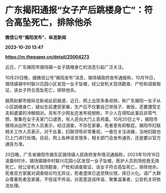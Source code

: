 # 广东揭阳通报“女子产后跳楼身亡”：符合高坠死亡，排除他杀
**微信公号“揭阳发布”、纵览新闻**

**2023-10-20 13:47**

**https://m.thepaper.cn/detail/25004273**

近日，广东揭阳市锡场镇一女子跳楼身亡的消息引起广泛关注。

10月20日晚，据微信公号“揭阳发布”消息，锡场镇政府发布通报称，10月16日，锡场镇锡中村联兴花园小区发现一女子坠楼，经公安机关现场勘查、尸检和调查取证，该女子符合高坠死亡，排除他杀。

据燕赵都市报纵览新闻此前报道，近日，网上出现多条视频，称广东揭阳一女子从小区跳楼身亡，疑似生前遭受家暴，生产后不仅要自己带孩子、做饭，还要遭受丈夫和婆婆的冷眼相对。另有不少网友还发布视频称，不少人在得知此事后非常气愤，聚集在女子夫家门口谴责，有人还向大门上丢鸡蛋。10月20日上午，揭阳市锡场派出所工作人员表示，经过调查，不存在家暴，死者患有抑郁症。揭阳市妇联相关工作人员表示，对于此事，妇联领导非常重视，一直在关注进展，当地妇联也已上门进行处理。目前，网上各种谣言很多，相关部门会发布通告，还是要以官方通告为准。

20日晚，广东省揭阳市揭东区锡场镇人民政府发布情况通报称，2023年10月16日凌晨6时许，锡场镇锡中村联兴花园小区发现一女子坠楼，医护人员到场抢救无效死亡。经公安机关现场勘查、尸检和调查取证，该女子符合高坠死亡，排除他杀。死者双方家属对调查结论均无异议，死者遗体已送至殡仪馆，择日火化。请广大群众尊重死者及家属，不信谣不传谣。对恶意造谣传谣、聚集滋事者，公安机关将依法处理。